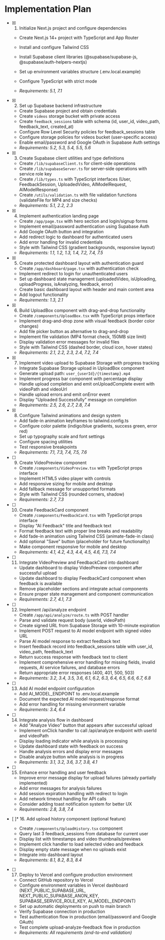# Implementation Plan

- [x] 1. Initialize Next.js project and configure dependencies

  - Create Next.js 14+ project with TypeScript and App Router
  - Install and configure Tailwind CSS
  - Install Supabase client libraries (@supabase/supabase-js, @supabase/auth-helpers-nextjs)
  - Set up environment variables structure (.env.local.example)
  - Configure TypeScript with strict mode

  - _Requirements: 5.1, 7.1_

- [x] 2. Set up Supabase backend infrastructure

  - Create Supabase project and obtain credentials
  - Create `videos` storage bucket with private access
  - Create `feedback_sessions` table with schema (id, user_id, video_path, feedback_text, created_at)
  - Configure Row Level Security policies for feedback_sessions table
  - Configure storage policies for videos bucket (user-specific access)
  - Enable email/password and Google OAuth in Supabase Auth settings
  - _Requirements: 5.2, 5.3, 5.4, 5.5, 5.6_

- [x] 3. Create Supabase client utilities and type definitions

  - Create `/lib/supabaseClient.ts` for client-side operations
  - Create `/lib/supabaseServer.ts` for server-side operations with service role key
  - Create `/lib/types.ts` with TypeScript interfaces (User, FeedbackSession, UploadedVideo, AIModelRequest, AIModelResponse)
  - Create `/utils/validation.ts` with file validation functions (validateFile for MP4 and size checks)
  - _Requirements: 5.1, 2.2, 2.3_

- [x] 4. Implement authentication landing page

  - Create `/app/page.tsx` with hero section and login/signup forms
  - Implement email/password authentication using Supabase Auth
  - Add Google OAuth button and integration
  - Add redirect logic to dashboard for authenticated users
  - Add error handling for invalid credentials
  - Style with Tailwind CSS (gradient backgrounds, responsive layout)
  - _Requirements: 1.1, 1.2, 1.3, 1.4, 7.2, 7.4, 7.5_

- [x] 5. Create protected dashboard layout with authentication guard

  - Create `/app/dashboard/page.tsx` with authentication check
  - Implement redirect to login for unauthenticated users
  - Set up dashboard state management (uploadedVideo, isUploading, uploadProgress, isAnalyzing, feedback, error)
  - Create basic dashboard layout with header and main content area
  - Add logout functionality
  - _Requirements: 1.3, 2.1_

- [x] 6. Build UploadBox component with drag-and-drop functionality

  - Create `/components/UploadBox.tsx` with TypeScript props interface
  - Implement drag-and-drop zone with visual feedback (border color changes)
  - Add file picker button as alternative to drag-and-drop
  - Implement file validation (MP4 format check, 150MB size limit)
  - Display validation error messages for invalid files
  - Style with Tailwind CSS (dashed border, cloud icon, hover states)
  - _Requirements: 2.1, 2.2, 2.3, 2.4, 7.2, 7.4_

- [x] 7. Implement video upload to Supabase Storage with progress tracking

  - Integrate Supabase Storage upload in UploadBox component
  - Generate upload path: `user_{userId}/{timestamp}.mp4`
  - Implement progress bar component with percentage display
  - Handle upload completion and emit onUploadComplete event with videoPath and videoUrl
  - Handle upload errors and emit onError event
  - Display "Uploaded Successfully" message on completion
  - _Requirements: 2.5, 2.6, 2.7, 2.8, 7.4_

- [x] 8. Configure Tailwind animations and design system

  - Add fade-in animation keyframes to tailwind.config.ts
  - Configure color palette (indigo/blue gradients, success green, error red)
  - Set up typography scale and font settings
  - Configure spacing utilities
  - Test responsive breakpoints
  - _Requirements: 7.1, 7.3, 7.4, 7.5, 7.6_

- [ ] 9. Create VideoPreview component

  - Create `/components/VideoPreview.tsx` with TypeScript props interface
  - Implement HTML5 video player with controls
  - Add responsive sizing for mobile and desktop
  - Add fallback message for unsupported formats
  - Style with Tailwind CSS (rounded corners, shadow)
  - _Requirements: 2.7, 7.3_

- [ ] 10. Create FeedbackCard component

  - Create `/components/FeedbackCard.tsx` with TypeScript props interface
  - Display "AI Feedback" title and feedback text
  - Format feedback text with proper line breaks and readability
  - Add fade-in animation using Tailwind CSS (animate-fade-in class)
  - Add optional "Save" button (placeholder for future functionality)
  - Make component responsive for mobile and desktop
  - _Requirements: 4.1, 4.2, 4.3, 4.4, 4.5, 4.6, 7.3, 7.4_

- [ ] 11. Integrate VideoPreview and FeedbackCard into dashboard

  - Update dashboard to display VideoPreview component after successful upload
  - Update dashboard to display FeedbackCard component when feedback is available
  - Remove placeholder sections and integrate actual components
  - Ensure proper state management and component communication
  - _Requirements: 2.7, 4.1, 7.3_

- [ ] 12. Implement /api/analyze endpoint

  - Create `/app/api/analyze/route.ts` with POST handler
  - Parse and validate request body (userId, videoPath)
  - Create signed URL from Supabase Storage with 10-minute expiration
  - Implement POST request to AI model endpoint with signed video URL
  - Parse AI model response to extract feedback text
  - Insert feedback record into feedback_sessions table with user_id, video_path, feedback_text
  - Return success response with feedback text to client
  - Implement comprehensive error handling for missing fields, invalid requests, AI service failures, and database errors
  - Return appropriate error responses (400, 401, 500, 503)
  - _Requirements: 3.2, 3.4, 3.5, 3.6, 6.1, 6.2, 6.3, 6.4, 6.5, 6.6, 6.7, 6.8_

- [ ] 13. Add AI model endpoint configuration

  - Add AI_MODEL_ENDPOINT to .env.local.example
  - Document the expected AI model request/response format
  - Add error handling for missing environment variable
  - _Requirements: 3.4, 6.4_

- [ ] 14. Integrate analysis flow in dashboard

  - Add "Analyze Video" button that appears after successful upload
  - Implement onClick handler to call /api/analyze endpoint with userId and videoPath
  - Display loading indicator while analysis is processing
  - Update dashboard state with feedback on success
  - Handle analysis errors and display error messages
  - Disable analyze button while analysis is in progress
  - _Requirements: 3.1, 3.2, 3.6, 3.7, 3.8, 4.1_

- [ ] 15. Enhance error handling and user feedback

  - Improve error message display for upload failures (already partially implemented)
  - Add error messages for analysis failures
  - Add session expiration handling with redirect to login
  - Add network timeout handling for API calls
  - Consider adding toast notification system for better UX
  - _Requirements: 2.8, 3.8, 7.4_

- [ ]\* 16. Add upload history component (optional feature)

  - Create `/components/UploadHistory.tsx` component
  - Query last 3 feedback_sessions from database for current user
  - Display list with timestamps and video thumbnails/previews
  - Implement click handler to load selected video and feedback
  - Display empty state message when no uploads exist
  - Integrate into dashboard layout
  - _Requirements: 8.1, 8.2, 8.3, 8.4_

- [ ] 17. Deploy to Vercel and configure production environment
  - Connect GitHub repository to Vercel
  - Configure environment variables in Vercel dashboard (NEXT_PUBLIC_SUPABASE_URL, NEXT_PUBLIC_SUPABASE_ANON_KEY, SUPABASE_SERVICE_ROLE_KEY, AI_MODEL_ENDPOINT)
  - Set up automatic deployments on push to main branch
  - Verify Supabase connection in production
  - Test authentication flow in production (email/password and Google OAuth)
  - Test complete upload-analyze-feedback flow in production
  - _Requirements: All requirements (end-to-end validation)_

